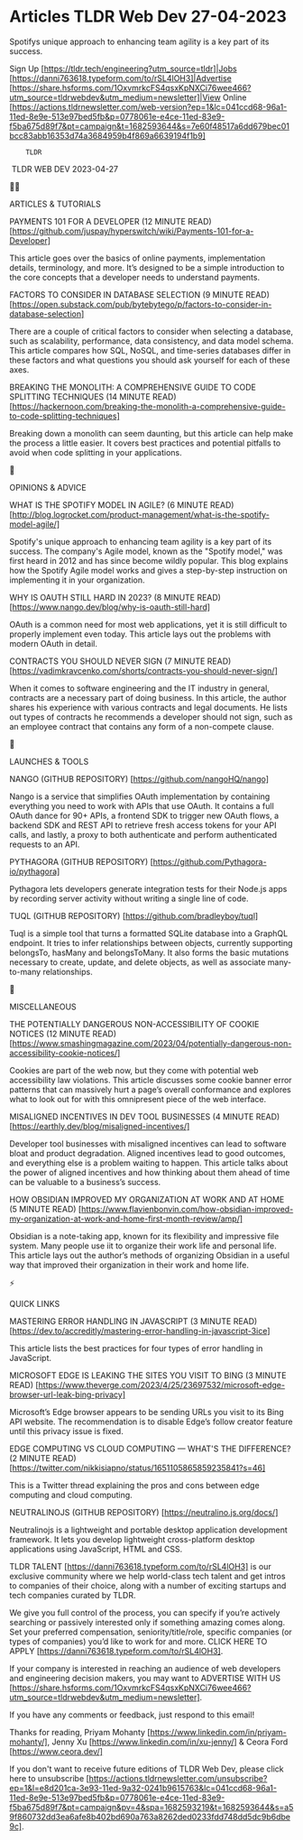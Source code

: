 # Articles TLDR Web Dev 27-04-2023

Spotifys unique approach to enhancing team agility is a key part of
its success.  

Sign Up [https://tldr.tech/engineering?utm_source=tldr]|Jobs
[https://danni763618.typeform.com/to/rSL4lOH3]|Advertise
[https://share.hsforms.com/1OxvmrkcFS4qsxKpNXCi76wee466?utm_source=tldrwebdev&utm_medium=newsletter]|View
Online
[https://actions.tldrnewsletter.com/web-version?ep=1&lc=041ccd68-96a1-11ed-8e9e-513e97bed5fb&p=0778061e-e4ce-11ed-83e9-f5ba675d89f7&pt=campaign&t=1682593644&s=7e60f48517a6dd679bec01bcc83abb16353d74a3684959b4f869a6639194f1b9]


		TLDR 

 TLDR WEB DEV 2023-04-27

🧑‍💻 

ARTICLES & TUTORIALS

PAYMENTS 101 FOR A DEVELOPER (12 MINUTE READ)
[https://github.com/juspay/hyperswitch/wiki/Payments-101-for-a-Developer]


This article goes over the basics of online payments, implementation
details, terminology, and more. It’s designed to be a simple
introduction to the core concepts that a developer needs to understand
payments. 

FACTORS TO CONSIDER IN DATABASE SELECTION (9 MINUTE READ)
[https://open.substack.com/pub/bytebytego/p/factors-to-consider-in-database-selection]


There are a couple of critical factors to consider when selecting a
database, such as scalability, performance, data consistency, and data
model schema. This article compares how SQL, NoSQL, and time-series
databases differ in these factors and what questions you should ask
yourself for each of these axes. 

BREAKING THE MONOLITH: A COMPREHENSIVE GUIDE TO CODE SPLITTING
TECHNIQUES (14 MINUTE READ)
[https://hackernoon.com/breaking-the-monolith-a-comprehensive-guide-to-code-splitting-techniques]


Breaking down a monolith can seem daunting, but this article can help
make the process a little easier. It covers best practices and
potential pitfalls to avoid when code splitting in your applications. 

🧠 

OPINIONS & ADVICE

WHAT IS THE SPOTIFY MODEL IN AGILE? (6 MINUTE READ)
[http://blog.logrocket.com/product-management/what-is-the-spotify-model-agile/]


Spotify's unique approach to enhancing team agility is a key part of
its success. The company's Agile model, known as the "Spotify model,"
was first heard in 2012 and has since become wildly popular. This blog
explains how the Spotify Agile model works and gives a step-by-step
instruction on implementing it in your organization. 

WHY IS OAUTH STILL HARD IN 2023? (8 MINUTE READ)
[https://www.nango.dev/blog/why-is-oauth-still-hard] 

OAuth is a common need for most web applications, yet it is still
difficult to properly implement even today. This article lays out the
problems with modern OAuth in detail. 

CONTRACTS YOU SHOULD NEVER SIGN (7 MINUTE READ)
[https://vadimkravcenko.com/shorts/contracts-you-should-never-sign/] 

When it comes to software engineering and the IT industry in general,
contracts are a necessary part of doing business. In this article, the
author shares his experience with various contracts and legal
documents. He lists out types of contracts he recommends a developer
should not sign, such as an employee contract that contains any form
of a non-compete clause. 

🚀 

LAUNCHES & TOOLS

NANGO (GITHUB REPOSITORY) [https://github.com/nangoHQ/nango] 

Nango is a service that simplifies OAuth implementation by containing
everything you need to work with APIs that use OAuth. It contains a
full OAuth dance for 90+ APIs, a frontend SDK to trigger new OAuth
flows, a backend SDK and REST API to retrieve fresh access tokens for
your API calls, and lastly, a proxy to both authenticate and perform
authenticated requests to an API. 

PYTHAGORA (GITHUB REPOSITORY)
[https://github.com/Pythagora-io/pythagora] 

Pythagora lets developers generate integration tests for their Node.js
apps by recording server activity without writing a single line of
code. 

TUQL (GITHUB REPOSITORY) [https://github.com/bradleyboy/tuql] 

Tuql is a simple tool that turns a formatted SQLite database into a
GraphQL endpoint. It tries to infer relationships between objects,
currently supporting belongsTo, hasMany and belongsToMany. It also
forms the basic mutations necessary to create, update, and delete
objects, as well as associate many-to-many relationships. 

🎁 

MISCELLANEOUS

THE POTENTIALLY DANGEROUS NON-ACCESSIBILITY OF COOKIE NOTICES (12
MINUTE READ)
[https://www.smashingmagazine.com/2023/04/potentially-dangerous-non-accessibility-cookie-notices/]


Cookies are part of the web now, but they come with potential web
accessibility law violations. This article discusses some cookie
banner error patterns that can massively hurt a page’s overall
conformance and explores what to look out for with this omnipresent
piece of the web interface. 

MISALIGNED INCENTIVES IN DEV TOOL BUSINESSES (4 MINUTE READ)
[https://earthly.dev/blog/misaligned-incentives/] 

Developer tool businesses with misaligned incentives can lead to
software bloat and product degradation. Aligned incentives lead to
good outcomes, and everything else is a problem waiting to happen.
This article talks about the power of aligned incentives and how
thinking about them ahead of time can be valuable to a business’s
success. 

HOW OBSIDIAN IMPROVED MY ORGANIZATION AT WORK AND AT HOME (5 MINUTE
READ)
[https://www.flavienbonvin.com/how-obsidian-improved-my-organization-at-work-and-home-first-month-review/amp/]


Obsidian is a note-taking app, known for its flexibility and
impressive file system. Many people use iit to organize their work
life and personal life. This article lays out the author’s methods
of organizing Obsidian in a useful way that improved their
organization in their work and home life. 

⚡ 

QUICK LINKS

MASTERING ERROR HANDLING IN JAVASCRIPT (3 MINUTE READ)
[https://dev.to/accreditly/mastering-error-handling-in-javascript-3ice]


This article lists the best practices for four types of error handling
in JavaScript. 

MICROSOFT EDGE IS LEAKING THE SITES YOU VISIT TO BING (3 MINUTE READ)
[https://www.theverge.com/2023/4/25/23697532/microsoft-edge-browser-url-leak-bing-privacy]


Microsoft’s Edge browser appears to be sending URLs you visit to its
Bing API website. The recommendation is to disable Edge’s follow
creator feature until this privacy issue is fixed. 

EDGE COMPUTING VS CLOUD COMPUTING — WHAT'S THE DIFFERENCE? (2 MINUTE
READ)
[https://twitter.com/nikkisiapno/status/1651105865859235841?s=46] 

This is a Twitter thread explaining the pros and cons between edge
computing and cloud computing. 

NEUTRALINOJS (GITHUB REPOSITORY) [https://neutralino.js.org/docs/] 

Neutralinojs is a lightweight and portable desktop application
development framework. It lets you develop lightweight cross-platform
desktop applications using JavaScript, HTML and CSS. 

TLDR TALENT [https://danni763618.typeform.com/to/rSL4lOH3] is our
exclusive community where we help world-class tech talent and get
intros to companies of their choice, along with a number of exciting
startups and tech companies curated by TLDR.

We give you full control of the process, you can specify if you’re
actively searching or passively interested only if something amazing
comes along. Set your preferred compensation, seniority/title/role,
specific companies (or types of companies) you’d like to work for
and more. CLICK HERE TO APPLY
[https://danni763618.typeform.com/to/rSL4lOH3].

If your company is interested in reaching an audience of web
developers and engineering decision makers, you may want to ADVERTISE
WITH US
[https://share.hsforms.com/1OxvmrkcFS4qsxKpNXCi76wee466?utm_source=tldrwebdev&utm_medium=newsletter].


If you have any comments or feedback, just respond to this email! 

Thanks for reading, 
Priyam Mohanty [https://www.linkedin.com/in/priyam-mohanty/], Jenny Xu
[https://www.linkedin.com/in/xu-jenny/] & Ceora Ford
[https://www.ceora.dev/] 

If you don't want to receive future editions of TLDR Web Dev,
please click here to unsubscribe
[https://actions.tldrnewsletter.com/unsubscribe?ep=1&l=e8d201ca-3e93-11ed-9a32-0241b9615763&lc=041ccd68-96a1-11ed-8e9e-513e97bed5fb&p=0778061e-e4ce-11ed-83e9-f5ba675d89f7&pt=campaign&pv=4&spa=1682593219&t=1682593644&s=a59f860732dd3ea6afe8b402bd690a763a8262ded0233fdd748dd5dc9b6dbe9c].


 